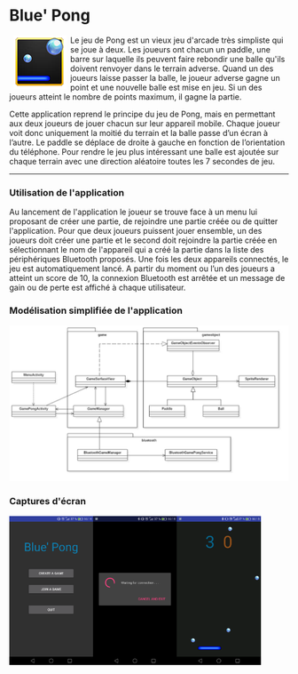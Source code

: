 # Blue' Pong

<a href="https://github.com/Cedric-Paris/AndroidPong"><img src="./app/src/main/res/mipmap-xhdpi/ic_launcher.png" align="left" hspace="7" vspace="0"></a>
Le jeu de Pong est un vieux jeu d'arcade très simpliste qui se joue à deux. Les joueurs ont chacun un paddle, une barre sur laquelle ils peuvent faire rebondir une balle qu'ils doivent renvoyer dans le terrain adverse. Quand un des joueurs laisse passer la balle, le joueur adverse gagne un point et une nouvelle balle est mise en jeu. Si un des joueurs atteint le nombre de points maximum, il gagne la partie.

Cette application reprend le principe du jeu de Pong, mais en permettant aux deux joueurs de jouer chacun sur leur appareil mobile. Chaque joueur voit donc uniquement la moitié du terrain et la balle passe d’un écran à l’autre. Le paddle se déplace de droite à gauche en fonction de l’orientation du téléphone.
Pour rendre le jeu plus intéressant une balle est ajoutée sur chaque terrain avec une direction aléatoire toutes les 7 secondes de jeu.

-----------

### Utilisation de l'application

Au lancement de l'application le joueur se trouve face à un menu lui proposant de créer une partie, de rejoindre une partie créée ou de quitter l'application. Pour que deux joueurs puissent jouer ensemble, un des joueurs doit créer une partie et le second doit rejoindre la partie créée en sélectionnant le nom de l'appareil qui a créé la partie dans la liste des périphériques Bluetooth proposés.
Une fois les deux appareils connectés, le jeu est automatiquement lancé. A partir du moment ou l’un des joueurs a atteint un score de 10, la connexion Bluetooth est arrêtée et un message de gain ou de perte est affiché à chaque utilisateur.

### Modélisation simplifiée de l'application
![Modélisation UML](./screenshots/Conception.jpg)

### Captures d'écran
<img src="./screenshots/Menu.png" align="left" width="30%">
<img src="./screenshots/WaitingForConnection.png" align="left" width="30%">
<img src="./screenshots/Game.png" align="left" width="30%">
